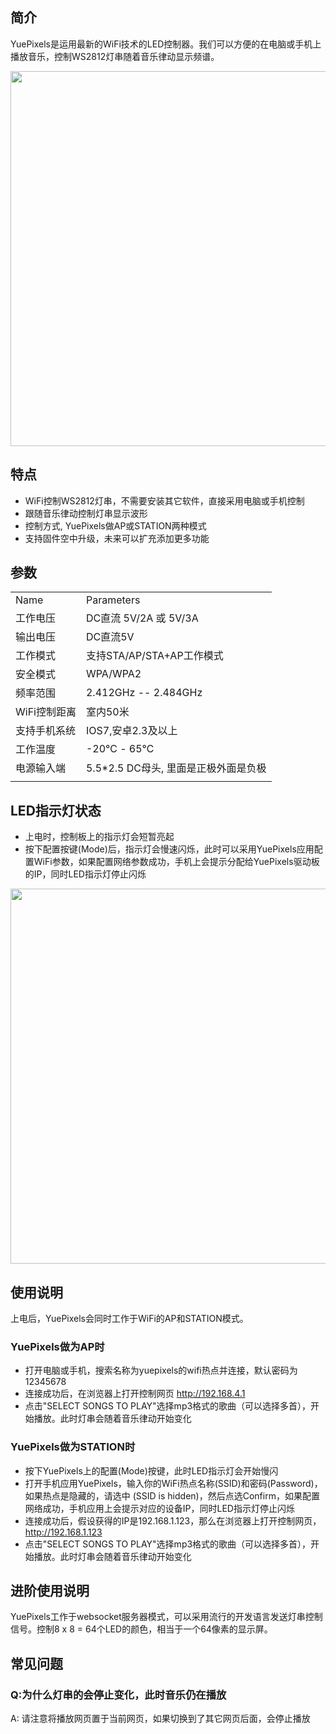 <languages/>

## 简介

YuePixels是运用最新的WiFi技术的LED控制器。我们可以方便的在电脑或手机上播放音乐，控制WS2812灯串随着音乐律动显示频谱。

<img src="https://dn-abcdn.qbox.me/wp-content/uploads/2016/06/yuepixels_5.jpg" width="600">

## 特点

  - WiFi控制WS2812灯串，不需要安装其它软件，直接采用电脑或手机控制
  - 跟随音乐律动控制灯串显示波形
  - 控制方式, YuePixels做AP或STATION两种模式
  - 支持固件空中升级，未来可以扩充添加更多功能

## 参数

|          |                           |
| -------- | ------------------------- |
| Name     | Parameters                |
| 工作电压     | DC直流 5V/2A 或 5V/3A        |
| 输出电压     | DC直流5V                    |
| 工作模式     | 支持STA/AP/STA+AP工作模式       |
| 安全模式     | WPA/WPA2                  |
| 频率范围     | 2.412GHz -- 2.484GHz      |
| WiFi控制距离 | 室内50米                     |
| 支持手机系统   | IOS7,安卓2.3及以上             |
| 工作温度     | \-20℃ - 65℃               |
| 电源输入端    | 5.5\*2.5 DC母头, 里面是正极外面是负极 |
|  |

## LED指示灯状态

  - 上电时，控制板上的指示灯会短暂亮起
  - 按下配置按键(Mode)后，指示灯会慢速闪烁，此时可以采用YuePixels应用配置WiFi参数，如果配置网络参数成功，手机上会提示分配给YuePixels驱动板的IP，同时LED指示灯停止闪烁

<img src="https://dn-abcdn.qbox.me/wp-content/uploads/2016/06/yuepixels_6.jpg" width="600">

## 使用说明

上电后，YuePixels会同时工作于WiFi的AP和STATION模式。

### YuePixels做为AP时

  - 打开电脑或手机，搜索名称为yuepixels的wifi热点并连接，默认密码为12345678
  - 连接成功后，在浏览器上打开控制网页 <http://192.168.4.1>
  - 点击"SELECT SONGS TO PLAY"选择mp3格式的歌曲（可以选择多首），开始播放。此时灯串会随着音乐律动开始变化

### YuePixels做为STATION时

  - 按下YuePixels上的配置(Mode)按键，此时LED指示灯会开始慢闪
  - 打开手机应用YuePixels，输入你的WiFi热点名称(SSID)和密码(Password)，如果热点是隐藏的，请选中 (SSID
    is hidden)，然后点选Confirm，如果配置网络成功，手机应用上会提示对应的设备IP，同时LED指示灯停止闪烁
  - 连接成功后，假设获得的IP是192.168.1.123，那么在浏览器上打开控制网页， <http://192.168.1.123>
  - 点击"SELECT SONGS TO PLAY"选择mp3格式的歌曲（可以选择多首），开始播放。此时灯串会随着音乐律动开始变化

## 进阶使用说明

YuePixels工作于websocket服务器模式，可以采用流行的开发语言发送灯串控制信号。控制8 x 8 =
64个LED的颜色，相当于一个64像素的显示屏。

## 常见问题

### Q:为什么灯串的会停止变化，此时音乐仍在播放

A: 请注意将播放网页置于当前网页，如果切换到了其它网页后面，会停止播放